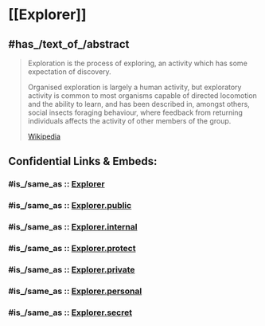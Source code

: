 
# [[Explorer]] 

## #has_/text_of_/abstract 

> Exploration is the process of exploring, 
> an activity which has some expectation of discovery. 
> 
> Organised exploration is largely a human activity, 
> but exploratory activity is common to most organisms capable of directed locomotion 
> and the ability to learn, and has been described in, amongst others, 
> social insects foraging behaviour, where feedback from returning individuals 
> affects the activity of other members of the group.
>
> [Wikipedia](https://en.wikipedia.org/wiki/Exploration)


## Confidential Links & Embeds: 

### #is_/same_as :: [Explorer](/_Standards/Earth/Explorer.md) 

### #is_/same_as :: [Explorer.public](/_public/Earth/Explorer.public.md) 

### #is_/same_as :: [Explorer.internal](/_internal/Earth/Explorer.internal.md) 

### #is_/same_as :: [Explorer.protect](/_protect/Earth/Explorer.protect.md) 

### #is_/same_as :: [Explorer.private](/_private/Earth/Explorer.private.md) 

### #is_/same_as :: [Explorer.personal](/_personal/Earth/Explorer.personal.md) 

### #is_/same_as :: [Explorer.secret](/_secret/Earth/Explorer.secret.md)

